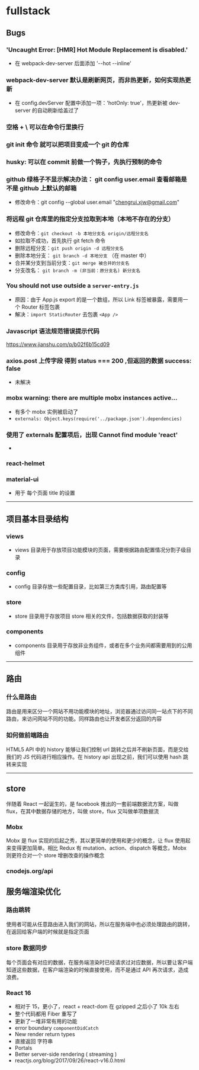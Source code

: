 # fullstack

## Bugs

### 'Uncaught Error: [HMR] Hot Module Replacement is disabled.'

- 在 webpack-dev-server 后面添加 '--hot --inline'

### webpack-dev-server 默认是刷新网页，而非热更新，如何实现热更新

- 在 config.devServer 配置中添加一项：'hotOnly: true'，热更新被 dev-server 的自动刷新给盖过了

### 空格 + \ 可以在命令行里换行

### git init 命令 就可以把项目变成一个 git 的仓库

### husky: 可以在 commit 前做一个钩子，先执行预制的命令

### github 绿格子不显示解决办法： git config user.email 查看邮箱是不是 github 上默认的邮箱

- 修改命令：git config --global user.email "chengrui.xjw@gmail.com"

### 将远程 git 仓库里的指定分支拉取到本地（本地不存在的分支）

- 修改命令：`git checkout -b 本地分支名 origin/远程分支名`
- 如拉取不成功，首先执行 git fetch 命令
- 删除远程分支：`git push origin -d 远程分支名`
- 删除本地分支： `git branch -d 本地分支` （在 master 中）
- 合并某分支到当前分支：`git merge 被合并的分支名`
- 分支改名： `git branch -m (非当前：原分支名) 新分支名`

### You should not use <Link> outside a <Router> `server-entry.js`

- 原因：由于 App.js export 的是一个数组，所以 Link 标签被暴露，需要用一个 Router 标签包裹
- 解决：`import StaticRouter` 去包裹 `<App />`

### Javascript 语法规范错误提示代码

https://www.jianshu.com/p/b02f6b15cd09

### axios.post 上传字段 得到 status === 200 ,但返回的数据 success: false

- 未解决

### mobx warning: there are multiple mobx instances active...

- 有多个 mobx 实例被启动了
- `externals: Object.keys(require('../package.json').dependencies)`

### 使用了 externals 配置项后，出现 Cannot find module 'react'

-

### react-helmet

### material-ui

- 用于 每个页面 title 的设置

---

## 项目基本目录结构

### views

- views 目录用于存放项目功能模块的页面，需要根据路由配置情况分割子级目录

### config

- config 目录存放一些配置目录，比如第三方类库引用，路由配置等

### store

- store 目录用于存放项目 store 相关的文件，包括数据获取的封装等

### components

- components 目录用于存放非业务组件，或者在多个业务间都需要用到的公用组件

---

## 路由

### 什么是路由

路由是用来区分一个网站不用功能模块的地址，浏览器通过访问同一站点下的不同路由，来访问网站不同的功能。同样路由也让开发者区分返回的内容

### 如何做前端路由

HTML5 API 中的 history 能够让我们控制 url 跳转之后并不刷新页面，而是交给我们的 JS 代码进行相应操作。在 history api 出现之前，我们可以使用 hash 跳转来实现

---

## store

伴随着 React 一起诞生的，是 facebook 推出的一套前端数据流方案，叫做 flux，在其中数据存储的地方，叫做 store，flux 又叫做单项数据流

### Mobx

Mobx 是 flux 实现的后起之秀，其以更简单的使用和更少的概念，让 flux 使用起来变得更加简单。相比 Redux 有 mutation、action、dispatch 等概念，Mobx 则更符合对一个 store 增删改查的操作概念

### cnodejs.org/api

## 服务端渲染优化

### 路由跳转

使用者可能从任意路由进入我们的网站，所以在服务端中也必须处理路由的跳转，在返回给客户端的时候就是指定页面

### store 数据同步

每个页面会有对应的数据，在服务端渲染时已经请求过对应数据，所以要让客户端知道这些数据，在客户端渲染的时候直接使用，而不是通过 API 再次请求，造成浪费。

### React 16

- 相对于 15，更小了，react + react-dom 在 gzipped 之后小了 10k 左右
- 整个代码都用 Fiber 重写了
- 更新了一堆非常有用的功能
- error boundary
  `componentDidCatch`
- New render return types
- 直接返回 字符串
- Portals
- Better server-side rendering ( streaming )
- reactjs.org/blog/2017/09/26/react-v16.0.html
